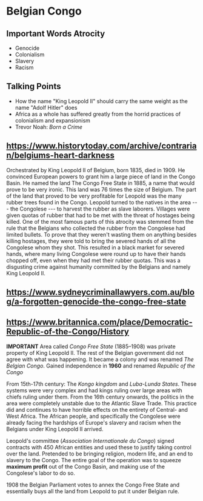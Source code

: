 # Belgian Congo

## Important Words Atrocity

- Genocide
- Colonialism
- Slavery
- Racism

## Talking Points

- How the name "King Leopold II" should carry the same weight as the name "Adolf
  Hitler" does
- Africa as a whole has suffered greatly from the horrid practices of
  colonialism and expansionism
- Trevor Noah: *Born a Crime*

## <https://www.historytoday.com/archive/contrarian/belgiums-heart-darkness>

Orchestrated by King Leopold II of Belgium, born 1835, died in 1909. He
convinced European powers to grant him a large piece of land in the Congo Basin.
He named the land The Congo Free State in 1885, a name that would prove to be
very ironic. This land was 76 times the size of Belgium. The part of the land
that proved to be very profitable for Leopold was the many rubber trees found in
the Congo. Leopold turned to the natives in the area --- the Congolese --- to
harvest the rubber as slave laborers. Villages were given quotas of rubber that
had to be met with the threat of hostages being killed. One of the most famous
parts of this atrocity was stemmed from the rule that the Belgians who collected
the rubber from the Congolese had limited bullets. To prove that they weren't
wasting them on anything besides killing hostages, they were told to bring the
severed hands of all the Congolese whom they shot. This resulted in a black
market for severed hands, where many living Congolese were round up to have
their hands chopped off, even when they had met their rubber quotas. This was a
disgusting crime against humanity committed by the Belgians and namely King
Leopold II.

## <https://www.sydneycriminallawyers.com.au/blog/a-forgotten-genocide-the-congo-free-state>

## <https://www.britannica.com/place/Democratic-Republic-of-the-Congo/History>

**IMPORTANT** Area called *Congo Free State* (1885–1908) was private property of
King Leopold II. The rest of the Belgian government did not agree with what was
happening. It became a colony and was renamed *The Belgian Congo*. Gained
independence in **1960** and renamed *Republic of the Congo*

From 15th-17th century: The *Kongo kingdom* and *Luba-Lunda States*. These
systems were very complex and had kings ruling over large areas with chiefs
ruling under them. From the 16th century onwards, the politics in the area were
completely unstable due to the Atlantic Slave Trade. This practice did and
continues to have horrible effects on the entirety of Central- and West Africa.
The African people, and specifically the Congolese were already facing the
hardships of Europe's slavery and racism when the Belgians under King Leopold II
arrived.

Leopold's committee (*Association Internationale du Congo*) signed contracts
with 450 African entities and used these to justify taking control over the
land. Pretended to be bringing religion, modern life, and an end to slavery to
the Congo. The entire goal of the operation was to squeeze **maximum profit**
out of the Congo Basin, and making use of the Congolese's labor to do so.

1908 the Belgian Parliament votes to annex the Congo Free State and essentially
buys all the land from Leopold to put it under Belgian rule.
